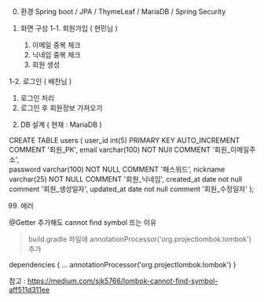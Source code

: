0. 환경
Spring boot / JPA / ThymeLeaf / MariaDB / Spring Security

1. 화면 구성
   1-1. 회원가입 ( 현민님 )
    1) 이메일 중복 체크
    2) 닉네임 중복 체크
    3) 회원 생성

1-2. 로그인 ( 배찬님 )
1) 로그인 처리
2) 로그인 후 회원정보 가져오기

2. DB 설계 ( 현재 : MariaDB )

CREATE TABLE users
(
user_id int(5) PRIMARY KEY AUTO_INCREMENT COMMENT '회원_PK',
email varchar(100) NOT NUll COMMENT '회원_이메일주소', 	
password varchar(100) NOT NULL COMMENT '패스워드',
nickname varchar(25) NOT NULL COMMENT '회원_닉네임',
created_at date not null comment '회원_생성일자',
updated_at date not null comment '회원_수정일자'
);

99. 에러

@Getter 추가해도 cannot find symbol 뜨는 이유
> build.gradle 파일에 annotationProcessor('org.projectlombok:lombok') 추가

dependencies {
   ...
   annotationProcessor('org.projectlombok:lombok')
}

참고 : https://medium.com/sjk5766/lombok-cannot-find-symbol-aff511d311ee
